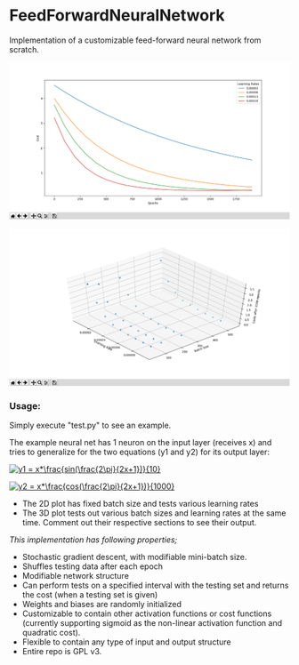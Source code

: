 # FeedForwardNeuralNetwork

Implementation of a customizable feed-forward neural network from scratch.

![2D Plot](https://github.com/canmetan/FeedForwardNeuralNetwork/blob/master/2dplot.png?raw=true)

![3D Plot](https://github.com/canmetan/FeedForwardNeuralNetwork/blob/master/3dplot.png?raw=true)

### Usage:
Simply execute "test.py" to see an example.

The example neural net has 1 neuron on the input layer (receives x) and tries to generalize for the two equations (y1 and y2) for its output layer:

<a href="https://www.codecogs.com/eqnedit.php?latex=y1&space;=&space;x*\frac{sin(\frac{2\pi}{2x&plus;1})}{10}" target="_blank"><img src="https://latex.codecogs.com/gif.latex?y1&space;=&space;x*\frac{sin(\frac{2\pi}{2x&plus;1})}{10}" title="y1 = x*\frac{sin(\frac{2\pi}{2x+1})}{10}" /></a>

<a href="https://www.codecogs.com/eqnedit.php?latex=y2&space;=&space;x*\frac{cos(\frac{2\pi}{2x&plus;1})}{1000}" target="_blank"><img src="https://latex.codecogs.com/gif.latex?y2&space;=&space;x*\frac{cos(\frac{2\pi}{2x&plus;1})}{1000}" title="y2 = x*\frac{cos(\frac{2\pi}{2x+1})}{1000}" /></a>

* The 2D plot has fixed batch size and tests various learning rates
* The 3D plot tests out various batch sizes and learning rates at the same time.
Comment out their respective sections to see their output.

*This implementation has following properties;*

* Stochastic gradient descent, with modifiable mini-batch size.
* Shuffles testing data after each epoch
* Modifiable network structure
* Can perform tests on a specified interval with the testing set and returns the cost (when a testing set is given)
* Weights and biases are randomly initialized
* Customizable to contain other activation functions or cost functions (currently supporting sigmoid as the non-linear activation function and quadratic cost).
* Flexible to contain any type of input and output structure
* Entire repo is GPL v3.